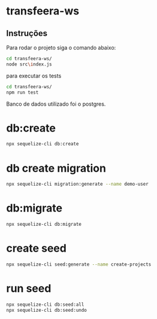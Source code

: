 # transfeera-ws

## Instruções

Para rodar o projeto siga o comando abaixo:

```bash
cd transfeera-ws/
node src\index.js
```

para executar os tests

```bash
cd transfeera-ws/
npm run test
```

Banco de dados utilizado foi o postgres.


# db:create

```bash
npx sequelize-cli db:create
```

# db create migration

```bash
npx sequelize-cli migration:generate --name demo-user
```

# db:migrate

```bash
npx sequelize-cli db:migrate
```

# create seed

```bash
npx sequelize-cli seed:generate --name create-projects
```

# run seed

```bash
npx sequelize-cli db:seed:all
npx sequelize-cli db:seed:undo
```

